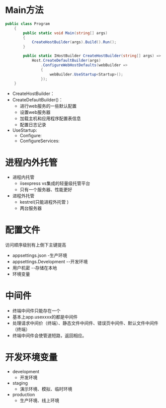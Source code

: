 # Main方法

 

```c#
public class Program
    {
        public static void Main(string[] args)
        {
            CreateHostBuilder(args).Build().Run();
        }

        public static IHostBuilder CreateHostBuilder(string[] args) =>
            Host.CreateDefaultBuilder(args)
                .ConfigureWebHostDefaults(webBuilder =>
                {
                    webBuilder.UseStartup<Startup>();
                });
    }
```

- CreateHostBuilder：
- CreateDefaultBuilder()：
  - 进行web服务的一些默认配置
  - 设置web服务器
  - 加载主机和应用程序配置表信息
  - 配置日志记录
- UseStartup:
  - Configure:
  - ConfigureServices:

# 进程内外托管

- 进程内托管
  - iisexpress vs集成的轻量级托管平台
  - 只有一个服务器、性能更好
- 进程外托管
  - kestrel(只能进程外托管 )
  - 两台服务器

# 配置文件

   访问顺序级别有上倒下主键提高

- appsettings.json -生产环境
- appsettings.Development --开发环境
- 用户机密 --存储在本地
- 环境变量

# 中间件

- 终端中间件只能存在一个
- 基本上app.usexxxx的都是中间件
- 处理请求中间价（终端）、静态文件中间件、错误页中间件、默认文件中间件（终端）
- 终端中间件会使管道短路，返回相应。

# 开发环境变量

- development
  - 开发环境
- staging
  - 演示环境、模拟、临时环境
- production
  - 生产环境、线上环境
